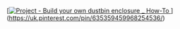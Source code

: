 [[![Project - Build your own dustbin enclosure _ How-To](https://github.com/user-attachments/assets/2bf8f816-b27a-427d-9ecd-201aafb185c4)
](https://uk.pinterest.com/pin/635359459968254536/)
](https://uk.pinterest.com/pin/635359459968254536/)
